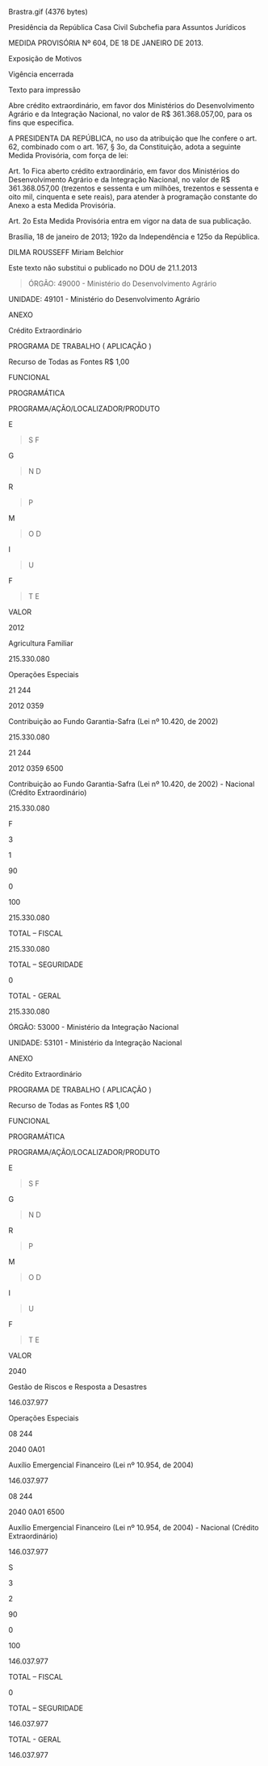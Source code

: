 Brastra.gif (4376 bytes)

Presidência da República
Casa Civil
Subchefia para Assuntos Jurídicos


MEDIDA PROVISÓRIA Nº 604, DE 18 DE JANEIRO DE 2013.


Exposição de Motivos

Vigência encerrada

Texto para impressão

Abre crédito extraordinário, em favor dos Ministérios do Desenvolvimento Agrário e da Integração Nacional, no valor de R$ 361.368.057,00, para os fins que especifica.


A PRESIDENTA DA REPÚBLICA, no uso da atribuição que lhe confere o art. 62, combinado com o art. 167, § 3o, da Constituição, adota a seguinte Medida Provisória, com força de lei:

Art. 1o  Fica aberto crédito extraordinário, em favor dos Ministérios do Desenvolvimento Agrário e da Integração Nacional, no valor de R$ 361.368.057,00 (trezentos e sessenta e um milhões, trezentos e sessenta e oito mil, cinquenta e sete reais), para atender à programação constante do Anexo a esta Medida Provisória.

Art. 2o  Esta Medida Provisória entra em vigor na data de sua publicação.

Brasília, 18 de janeiro de 2013; 192o da Independência e 125o da República.

DILMA ROUSSEFF
Miriam Belchior

Este texto não substitui o publicado no DOU de 21.1.2013



> ÓRGÃO: 49000 - Ministério do Desenvolvimento Agrário


UNIDADE: 49101 - Ministério do Desenvolvimento Agrário




ANEXO

Crédito Extraordinário


PROGRAMA DE TRABALHO ( APLICAÇÃO )

Recurso de Todas as Fontes R$ 1,00


FUNCIONAL

PROGRAMÁTICA

PROGRAMA/AÇÃO/LOCALIZADOR/PRODUTO

E
> S
> F

G
> N
> D

R
> P

M
> O
> D

I
> U

F
> T
> E

VALOR


2012

Agricultura Familiar

215.330.080






Operações Especiais
















21 244

2012 0359

Contribuição ao Fundo Garantia-Safra (Lei nº 10.420, de 2002)













215.330.080


21 244

2012  0359 6500

Contribuição ao Fundo Garantia-Safra (Lei nº 10.420, de 2002) - Nacional (Crédito Extraordinário)













215.330.080








F

3

1

90

0

100

215.330.080


TOTAL – FISCAL

215.330.080


TOTAL – SEGURIDADE

0


TOTAL - GERAL

215.330.080








ÓRGÃO: 53000 - Ministério da Integração Nacional


UNIDADE: 53101 - Ministério da Integração Nacional




ANEXO

Crédito Extraordinário


PROGRAMA DE TRABALHO ( APLICAÇÃO )

Recurso de Todas as Fontes R$ 1,00


FUNCIONAL

PROGRAMÁTICA

PROGRAMA/AÇÃO/LOCALIZADOR/PRODUTO

E
> S
> F

G
> N
> D

R
> P

M
> O
> D

I
> U

F
> T
> E

VALOR


2040

Gestão de Riscos e Resposta a Desastres

146.037.977






Operações Especiais
















08 244

2040 0A01

Auxílio Emergencial Financeiro (Lei nº 10.954, de 2004)













146.037.977


08 244

2040  0A01 6500

Auxílio Emergencial Financeiro (Lei nº 10.954, de 2004) - Nacional (Crédito Extraordinário)













146.037.977








S

3

2

90

0

100

146.037.977


TOTAL – FISCAL

0


TOTAL – SEGURIDADE

146.037.977


TOTAL - GERAL

146.037.977











